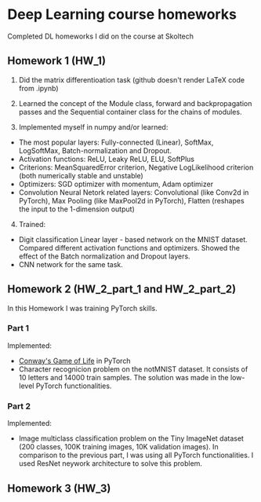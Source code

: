 # Deep Learning course homeworks
Completed DL homeworks I did on the course at Skoltech

## Homework 1 (HW_1)
1. Did the matrix differentioation task (github doesn't render LaTeX code from .ipynb)
2. Learned the concept of the  Module class, forward and backpropagation passes and the Sequential container class for the chains of modules.

3. Implemented myself in numpy and/or learned:

  * The most popular layers: Fully-connected (Linear), SoftMax, LogSoftMax, Batch-normalization and Dropout.
  * Activation functions: ReLU, Leaky ReLU, ELU, SoftPlus
  * Criterions: MeanSquaredError criterion, Negative LogLikelihood criterion (both numerically stable and unstable)
  * Optimizers: SGD optimizer with momentum, Adam optimizer
  * Convolution Neural Netork related layers: Convolutional (like Conv2d in PyTorch), Max Pooling (like MaxPool2d in PyTorch), Flatten (reshapes the input to the 1-dimension output)

4. Trained:
  * Digit classification Linear layer - based network on the MNIST dataset. Compared different activation functions and optimizers. Showed the effect of the Batch normalization and Dropout layers.
  * CNN network for the same task.

## Homework 2 (HW_2_part_1 and HW_2_part_2)
In this Homework I was training PyTorch skills.

### Part 1
Implemented:
* [Conway's Game of Life](https://en.wikipedia.org/wiki/Conway's_Game_of_Life) in PyTorch
*  Character recognicion problem on the notMNIST dataset. It consists of 10 letters and 14000 train samples. The solution was made in the low-level PyTorch functionalities.

### Part 2
Implemented:
*  Image multiclass classification problem on the Tiny ImageNet dataset (200 classes, 100K training images, 10K validation images). In comparison to the previous part, I was using all PyTorch functionalities. I used ResNet neywork architecture to solve this problem.

## Homework 3 (HW_3)

